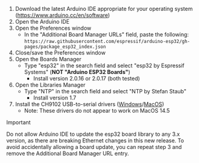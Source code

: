 1. Download the latest Arduino IDE appropriate for your operating system (https://www.arduino.cc/en/software)
2. Open the Arduino IDE
3. Open the Preferences window
   - In the "Additional Board Manager URLs" field, paste the following:
   ```https://raw.githubusercontent.com/espressif/arduino-esp32/gh-pages/package_esp32_index.json```
4. Close/save the Preferences window
5. Open the Boards Manager
   - Type "esp32" in the search field and select "esp32 by Espressif Systems" (__NOT "Arduino ESP32 Boards"__)
     - Install version 2.0.16 or 2.0.17 (both tested)
6. Open the Libraries Manager
   - Type "NTP" in the search field and select "NTP by Stefan Staub"
     - Install version 1.7
7. Install the CH9102 USB-to-serial drivers ([Windows](https://learn.adafruit.com/how-to-install-drivers-for-wch-usb-to-serial-chips-ch9102f-ch9102/windows-driver-installation)/[MacOS](https://learn.adafruit.com/how-to-install-drivers-for-wch-usb-to-serial-chips-ch9102f-ch9102/mac-driver-installation))
   - Note: These drivers do not appear to work on MacOS 14.5
> [!IMPORTANT]
> Do not allow Arduino IDE to update the esp32 board library to any 3.x version, as there are breaking Ethernet changes in this new release.  To avoid accidentally allowing a board update, you can repeat step 3 and remove the Additional Board Manager URL entry.
